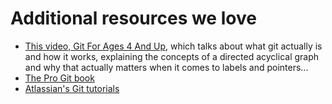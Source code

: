 # Additional resources we love

- [This video, Git For Ages 4 And Up](https://www.youtube.com/watch?v=1ffBJ4sVUb4), which talks about what git actually is and how it works, explaining the concepts of a directed acyclical graph and why that actually matters when it comes to labels and pointers...
- [The Pro Git book](https://www.git-scm.com/book/en/v2/)
- [Atlassian's Git tutorials](https://www.atlassian.com/git/tutorials)